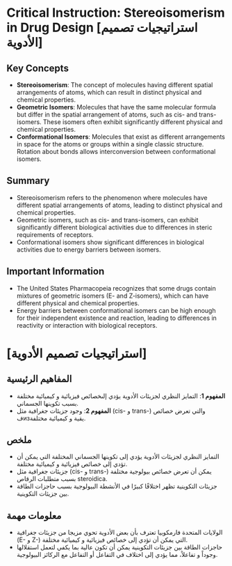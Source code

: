 # Critical Instruction: Stereoisomerism in Drug Design [استراتيجيات تصميم الأدوية]

## Key Concepts
* **Stereoisomerism**: The concept of molecules having different spatial arrangements of atoms, which can result in distinct physical and chemical properties.
* **Geometric Isomers**: Molecules that have the same molecular formula but differ in the spatial arrangement of atoms, such as cis- and trans-isomers. These isomers often exhibit significantly different physical and chemical properties.
* **Conformational Isomers**: Molecules that exist as different arrangements in space for the atoms or groups within a single classic structure. Rotation about bonds allows interconversion between conformational isomers.

## Summary
* Stereoisomerism refers to the phenomenon where molecules have different spatial arrangements of atoms, leading to distinct physical and chemical properties.
* Geometric isomers, such as cis- and trans-isomers, can exhibit significantly different biological activities due to differences in steric requirements of receptors.
* Conformational isomers show significant differences in biological activities due to energy barriers between isomers.

## Important Information
* The United States Pharmacopeia recognizes that some drugs contain mixtures of geometric isomers (E- and Z-isomers), which can have different physical and chemical properties.
* Energy barriers between conformational isomers can be high enough for their independent existence and reaction, leading to differences in reactivity or interaction with biological receptors.

# [استراتيجيات تصميم الأدوية]
## المفاهيم الرئيسية
* **المفهوم 1**: التمايز النظري لجزيئات الأدوية يؤدي إلىخصائص فيزيائية و كيميائية مختلفة بسبب تكوينها الجسماني.
* **المفهوم 2**: وجود جزيئات جغرافية مثل (cis- و trans-) والتي تعرض خصائص فизيقية و كيميائية مختلفة.

## ملخص
* التمايز النظري لجزيئات الأدوية يؤدي إلى تكوينها الجسماني المختلفة التي يمكن أن تؤدي إلى خصائص فيزيائية و كيميائية مختلفة.
* جزيئات جغرافية مثل (cis- و trans-) يمكن أن تعرض خصائص بيولوجية مختلفة بسبب متطلبات الرقاص steroidica.
* جزيئات التكوينية تظهر اختلافًا كبيرًا في الأنشطة البيولوجية بسبب حاجزات الطاقة بين جزيئات التكوينية.

## معلومات مهمة
* الولايات المتحدة فارمكوبيا تعترف بأن بعض الأدوية تحوي مزيجا من جزيئات جغرافية (E- و Z-) التي يمكن أن تؤدي إلى خصائص فيزيائية و كيميائية مختلفة.
* حاجزات الطاقة بين جزيئات التكوينية يمكن أن تكون عالية بما يكفي لتعمل استقلالها وجوداً و تفاعلاً، مما يؤدي إلى اختلاف في التفاعل أو التفاعل مع الركائز البيولوجية.